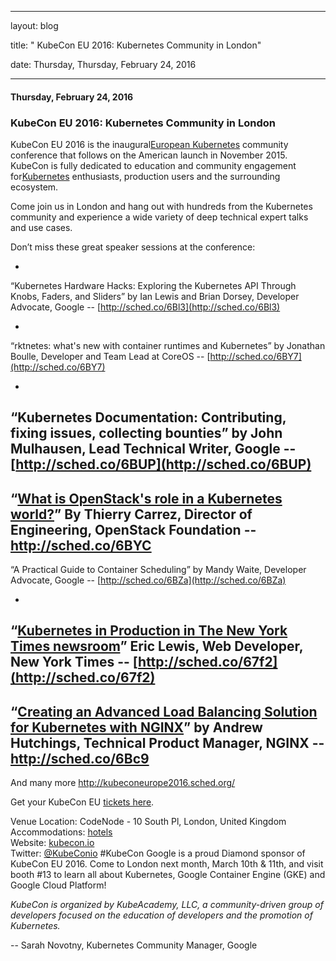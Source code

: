 ---

   layout: blog

   title:  " KubeCon EU 2016: Kubernetes Community in London" 

   date:   Thursday,  Thursday, February 24, 2016 
 

   --- 
#### Thursday, February 24, 2016 
### KubeCon EU 2016: Kubernetes Community in London 
KubeCon EU 2016 is the inaugural[European Kubernetes](http://kubernetes.io/) community conference that follows on the American launch in November 2015. KubeCon is fully dedicated to education and community engagement for[Kubernetes](http://kubernetes.io/) enthusiasts, production users and the surrounding ecosystem.

Come join us in London and hang out with hundreds from the Kubernetes community and experience a wide variety of deep technical expert talks and use cases.

Don’t miss these great speaker sessions at the conference:

- 
“Kubernetes Hardware Hacks: Exploring the Kubernetes API Through Knobs, Faders, and Sliders” by Ian Lewis and Brian Dorsey, Developer Advocate, Google -- [http://sched.co/6Bl3](http://sched.co/6Bl3)  

- 
“rktnetes: what's new with container runtimes and Kubernetes” by Jonathan Boulle, Developer and Team Lead at CoreOS -- [http://sched.co/6BY7](http://sched.co/6BY7)

- 
“Kubernetes Documentation: Contributing, fixing issues, collecting bounties” by John Mulhausen, Lead Technical Writer, Google -- [http://sched.co/6BUP](http://sched.co/6BUP)&nbsp;
- 
“[What is OpenStack's role in a Kubernetes world?](https://kubeconeurope2016.sched.org/event/6BYC/what-is-openstacks-role-in-a-kubernetes-world?iframe=yes&w=i:0;&sidebar=yes&bg=no#?iframe=yes&w=i:100;&sidebar=yes&bg=no)” By Thierry Carrez, Director of Engineering, OpenStack Foundation -- http://sched.co/6BYC 
- 
“A Practical Guide to Container Scheduling” by Mandy Waite, Developer Advocate, Google -- [http://sched.co/6BZa](http://sched.co/6BZa)  

- 
“[Kubernetes in Production in The New York Times newsroom](https://kubeconeurope2016.sched.org/event/67f2/kubernetes-in-production-in-the-new-york-times-newsroom?iframe=yes&w=i:0;&sidebar=yes&bg=no#?iframe=yes&w=i:100;&sidebar=yes&bg=no)” Eric Lewis, Web Developer, New York Times -- [http://sched.co/67f2](http://sched.co/67f2)
- 
“[Creating an Advanced Load Balancing Solution for Kubernetes with NGINX](https://kubeconeurope2016.sched.org/event/6Bc9/creating-an-advanced-load-balancing-solution-for-kubernetes-with-nginx?iframe=yes&w=i:0;&sidebar=yes&bg=no#?iframe=yes&w=i:100;&sidebar=yes&bg=no)” by Andrew Hutchings, Technical Product Manager, NGINX -- http://sched.co/6Bc9
- 
And many more http://kubeconeurope2016.sched.org/
  

Get your KubeCon EU [tickets here](https://ti.to/kubecon/kubecon-eu-2016). 

Venue Location: CodeNode - 10 South Pl, London, United Kingdom  
Accommodations: [hotels](https://skillsmatter.com/contact-us#hotels)   
Website: [kubecon.io](https://www.kubecon.io/)   
Twitter: [@KubeConio](https://twitter.com/kubeconio) #KubeCon
Google is a proud Diamond sponsor of KubeCon EU 2016. Come to London next month, March 10th & 11th, and visit booth #13 to learn all about Kubernetes, Google Container Engine (GKE) and Google Cloud Platform!  
  
_KubeCon is organized by KubeAcademy, LLC, a community-driven group of developers focused on the education of developers and the promotion of Kubernetes._  
  
-- Sarah Novotny, Kubernetes Community Manager, Google  

  

  

